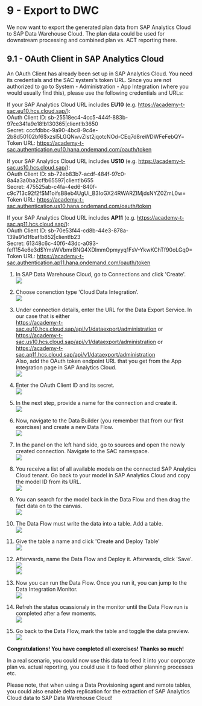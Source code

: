 # 9 - Export to DWC
We now want to export the generated plan data from SAP Analytics Cloud to SAP Data Warehouse Cloud. The plan data could be used for downstream processing and combined plan vs. ACT reporting there. 

## 9.1 - OAuth Client in SAP Analytics Cloud
An OAuth Client has already been set up in SAP Analytics Cloud. You need its credentials and the SAC system's token URL. Since you are not authorized to go to System - Administration - App Integration (where you would usually find this), please use the following credentials and URLs:

If your SAP Analytics Cloud URL includes **EU10** (e.g. https://academy-t-sac.eu10.hcs.cloud.sap/):
<br>OAuth Client ID: sb-25518ec4-4cc5-444f-883b-97ce341a9e18!b130365|client!b3650
<br>Secret: cccfdbbc-9a90-4bc8-9c4e-2b8d50102bf6$xzsl5LGQNwvZIst2jqotcNOd-CEq7d8reWDWFeFebQY=
<br>Token URL: https://academy-t-sac.authentication.eu10.hana.ondemand.com/oauth/token

If your SAP Analytics Cloud URL includes **US10** (e.g. https://academy-t-sac.us10.hcs.cloud.sap/):
<br>OAuth Client ID: sb-72eb83b7-acdf-484f-97c0-8a4a3a0ba2cf!b65597|client!b655
<br>Secret: 475525ab-c4fa-4ed6-840f-c9c713c92f2f$M1oifsB8eb4UgUi_B3IoGX24RWARZIMjdsNYZ0ZmL0w=
<br>Token URL: https://academy-t-sac.authentication.us10.hana.ondemand.com/oauth/token

If your SAP Analytics Cloud URL includes **AP11** (e.g. https://academy-t-sac.ap11.hcs.cloud.sap/):
<br>OAuth Client ID: sb-70e53f44-cd8b-44e3-878a-139a91d1fbaf!b852|client!b23
<br>Secret: 61348c6c-40f6-43dc-a093-feff154e6e3d$YmsWVbmrBNQ4XDlmmOpmyyq1FsV-YkwKChTf90oLGq0=
<br>Token URL: https://academy-t-sac.authentication.ap11.hana.ondemand.com/oauth/token

1. In SAP Data Warehouse Cloud, go to Connections and click 'Create'.
<br>![](/exercises/9_Export_to_DWC/images/8_4.png)

2. Choose conenction type 'Cloud Data Integration'.
<br>![](/exercises/9_Export_to_DWC/images/8_5.png)

3. Under connection details, enter the URL for the Data Export Service. In our case that is either 
<br>https://academy-t-sac.eu10.hcs.cloud.sap/api/v1/dataexport/administration or 
<br>https://academy-t-sac.us10.hcs.cloud.sap/api/v1/dataexport/administration or 
<br>https://academy-t-sac.ap11.hcs.cloud.sap/api/v1/dataexport/administration
<br>Also, add the OAuth token endpoint URL that you get from the App Integration page in SAP Analytics Cloud.
<br>![](/exercises/9_Export_to_DWC/images/8_6.png)

4. Enter the OAuth Client ID and its secret.
<br>![](/exercises/9_Export_to_DWC/images/8_7.png)

5. In the next step, provide a name for the connection and create it. 
<br>![](/exercises/9_Export_to_DWC/images/8_8.png)

6. Now, navigate to the Data Builder (you remember that from our first exercises) and create a new Data Flow.
<br>![](/exercises/9_Export_to_DWC/images/8_9.png)

7. In the panel on the left hand side, go to sources and open the newly created connection. Navigate to the SAC namespace.
<br>![](/exercises/9_Export_to_DWC/images/8_10.png)

8. You receive a list of all available models on the connected SAP Analytics Cloud tenant. Go back to your model in SAP Analytics Cloud and copy the model ID from its URL.
<br>![](/exercises/9_Export_to_DWC/images/8_11.png)

9. You can search for the model back in the Data Flow and then drag the fact data on to the canvas.
<br>![](/exercises/9_Export_to_DWC/images/8_12.png)

10. The Data Flow must write the data into a table. Add a table.
<br>![](/exercises/9_Export_to_DWC/images/8_13.png)

11. Give the table a name and click 'Create and Deploy Table'
<br>![](/exercises/9_Export_to_DWC/images/8_14.png)

12. Afterwards, name the Data Flow and Deploy it. Afterwards, click 'Save'.
<br>![](/exercises/9_Export_to_DWC/images/8_15.png)
<br>![](/exercises/9_Export_to_DWC/images/8_16.png)

13. Now you can run the Data Flow. Once you run it, you can jump to the Data Integration Monitor.
<br>![](/exercises/9_Export_to_DWC/images/8_17.png)

14. Refreh the status ocassionaly in the monitor until the Data Flow run is completed after a few moments.
<br>![](/exercises/9_Export_to_DWC/images/8_18.png)

15. Go back to the Data Flow, mark the table and toggle the data preview.
<br>![](/exercises/9_Export_to_DWC/images/8_19.png)

**Congratulations! You have completed all exercises! Thanks so much!**

In a real scenario, you could now use this data to feed it into your corporate plan vs. actual reporting, you could use it to feed other planning processes etc. 

Please note, that when using a Data Provisioning agent and remote tables, you could also enable delta replication for the extraction of SAP Analytics Cloud data to SAP Data Warehouse Cloud!
